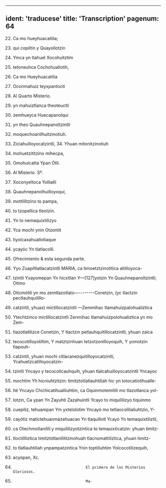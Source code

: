 
---
ident: 'traducese'
title: 'Transcription'
pagenum: 64
---
22. Ca mo hueyhuacatilia;
23. qui copiltin y Quayollotzin
24. Ymca yn tlahuel Xocohuitztim
25. tetoneuhca Cochohuallotih,
26. Ca mo Hueyhuacatilia
27. Oconmahuiz teyxpantocti
28. Al Quarto Misterio.
29. yn mahuiztlanca theoteuctli 
30. zemhueyca Huecapanolqui
31. yn theo Quauhnepanoltzintli
32. moquechoanilhuitzinotiuh.
33. Ziciahuilloyocatzintli,
	34. Yhuan mitonitzinotiuh
35. mohuetzititzino míhecpa,
36. Omohuicatta Ypan Ótli.
37. Al Misterio. Sº.
38. Xoconyeltoca Yolliatli
39. Quauhnepanolhuilloyoqui,
40. mottillitzino to pampa,
41. to tzopellica tleotzin.
42. Yn to nemaquixtilizyo
43. Yca mochi ynin Otzontit
44. tiyolcaxahuallotiaque
45. ycayóc Yn tlatlacolli.
	

1. Ofrecimiento & esta segunda parte.
2. Yyo Zuapiltlatlacatzintli MARIA, ca timoetztzinotítíca altilloyoca-
3. tzintli Yxayomepan Yn hicxitlan Y—[127]yotzin Yn Quauhnepanoltzintli; Otimo 
4. Oticmótili yn mo zemtlazotlato—--------Conetzin, (yc tlactzin pectlauhquilillo-
5. catzintli, yhuax) mictillocatzintli —Zemmihac tlamahuizpalohualiztica
6. Ytechtzinco mictillocatzintli Zenmihac tlamahuizpolohualiztica yn mo Zem-
7.  tlazotlatilizce Conetzin, Y tlactzin petlauhquitillocatzintli, yhuan zaica
8. tecocotilloyotiltim, Y matztzinhuan tetzotzonilloyoquih, Y yomotzin tlapouh-
9. catzintli, yhuan mochi citlacanezquitilloyocatzintli, Ycahuetzcatilloyocatzin-
10. tzintli Yncayo y tecocolicauhquih, yhuan tlalcahuilloyocatzintli Yncayoc
11. mochtim Yh hicniuhtzitzin: timitztotlatlauhtiliah hic yn totocatíotihualle-
12. tlé Yncayo Chichicatihualliuhtim, ca Oquinmotemitili mo tlazotlanca yol-
13. lotzin, Ca ypan Yn Zayuhti Zazahuintli Ycayo to miquililizyo tiquinmo
14. cuepiliz, tehuampan Ym yxtelolotim Yncayó mo tetlaocolilialiuhtzin, Y-
15. cayótiz matictehuanmázehuacan Yn tlaquillotl Ycayó Yn temaquixtiliztli,
16. ca Otechmotlanililí y miquililizyotzintica to temauixticatzin: yhuan timitz-
17. tloctillliztica timítztótlanililitzinohuah tlacnomattiliztica, yhuan timitz-
18. to tlatlauhtiliah ynpampatzintica Ynin toptiliuhtim Yolcocotilizequih,
19. acyopan, Xc.
20.                                      El primero de los Misterios Gloriosos.
21.                                      Ma-
